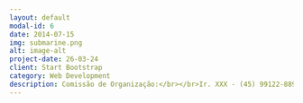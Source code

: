 ```yaml
---
layout: default
modal-id: 6
date: 2014-07-15
img: submarine.png
alt: image-alt
project-date: 26-03-24
client: Start Bootstrap
category: Web Development
description: Comissão de Organização:</br></br>Ir. XXX - (45) 99122-8899</br>Ir. XXX - (45) 99122-8899</br>Ir. XXX - (45) 99122-8899
---
```

